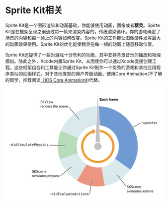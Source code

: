 # Sprite Kit相关
Sprite Kit是一个图形渲染和动画基础，你能够使用动画，图像或者**精灵**。Spirte Kit是在框架呈现之前通过每一帧来渲染内容的，传统渲染循环。你的游戏确定了场景的内容和每一帧上的内容如何改变。Sprite Kit的工作能让图像硬件发挥最大的动画效果使用。Sprite Kit的优化能使精灵在每一帧的动画上随意移动位置。

Sprite Kit还提供了一些对游戏十分有利的功能，其中支持背景音乐的播放和物理模拟。除此之外，Xcode内置Sprite Kit，从而使你可以通过Xcode直接创建工程。这些框架组合和工具能让你通过Sprite Kit制作一个优秀的游戏和其他应用程序类似的动画样式。对于其他类型的用户界面动画，使用Core Animation(不了解的同学，推荐阅读[《iOS Core Animation》](https://github.com/hhgz9527/qipaname))代替。

![alt text](https://raw.githubusercontent.com/hhgz9527/Sprite-Kit-----/master/Resources/about_1.1.png)
